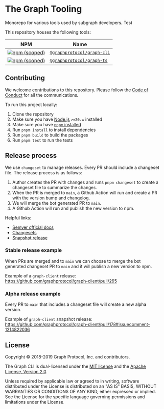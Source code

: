 # The Graph Tooling

Monorepo for various tools used by subgraph developers. Test

This repository houses the following tools:

<!-- prettier-ignore-start -->
| NPM | Name |
| --- | --- |
|[![npm (scoped)](https://img.shields.io/npm/v/@graphprotocol/graph-cli.svg?color=success)](https://www.npmjs.com/package/@graphprotocol/graph-cli)| [`@graphprotocol/graph-cli`](./packages/cli) |
[![npm (scoped)](https://img.shields.io/npm/v/@graphprotocol/graph-ts.svg?color=success)](https://www.npmjs.com/package/@graphprotocol/graph-ts)|[`@graphprotocol/graph-ts`](./packages/ts)|

<!-- prettier-ignore-end -->

## Contributing

We welcome contributions to this repository. Please follow the
[Code of Conduct](https://github.com/graphprotocol/graph-node/blob/master/CODE_OF_CONDUCT.md) for
all the communications.

To run this project locally:

1. Clone the repository
2. Make sure you have [Node.js](https://nodejs.org/en) `>=20.x` installed
3. Make sure you have [`pnpm` installed](https://pnpm.io/installation)
4. Run `pnpm install` to install dependencies
5. Run `pnpm build` to build the packages
6. Run `pnpm test` to run the tests

## Release process

We use `changeset` to manage releases. Every PR should include a changeset file. The release process
is as follows:

1. Author creates the PR with changes and runs `pnpm changeset` to create a changeset file to
   summarize the changes.
2. When the PR is merged to `main`, a Github Action will run and create a PR with the version bump
   and changelog.
3. We will merge the bot generated PR to `main`.
4. A Github Action will run and publish the new version to npm.

Helpful links:

- [Semver official docs](https://semver.org/)
- [Changesets](https://github.com/changesets/changesets)
- [Snapshot release](https://github.com/changesets/changesets/blob/main/docs/snapshot-releases.md)

### Stable release example

When PRs are merged and to `main` we can choose to merge the bot generated changeset PR to `main`
and it will publish a new version to npm.

Example of a `graph-client` release: https://github.com/graphprotocol/graph-client/pull/295

### Alpha release example

Every PR to `main` that includes a changeset file will create a new alpha version.

Example of `graph-client` snapshot release:
https://github.com/graphprotocol/graph-client/pull/178#issuecomment-1214822036

## License

Copyright &copy; 2018-2019 Graph Protocol, Inc. and contributors.

The Graph CLI is dual-licensed under the [MIT license](LICENSE-MIT) and the
[Apache License, Version 2.0](LICENSE-APACHE).

Unless required by applicable law or agreed to in writing, software distributed under the License is
distributed on an "AS IS" BASIS, WITHOUT WARRANTIES OR CONDITIONS OF ANY KIND, either expressed or
implied. See the License for the specific language governing permissions and limitations under the
License.
